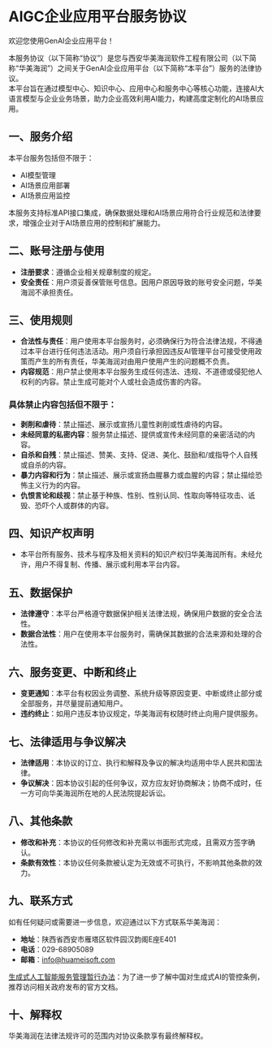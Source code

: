 # AIGC企业应用平台服务协议

欢迎您使用GenAI企业应用平台！

本服务协议（以下简称“协议”）是您与西安华美海润软件工程有限公司（以下简称“华美海润”）之间关于GenAI企业应用平台（以下简称“本平台”）服务的法律协议。  
本平台旨在通过模型中心、知识中心、应用中心和服务中心等核心功能，连接AI大语言模型与企业业务场景，助力企业高效利用AI能力，构建高度定制化的AI场景应用。

## 一、服务介绍

本平台服务包括但不限于：

- AI模型管理
- AI场景应用部署
- AI场景应用监控

本服务支持标准API接口集成，确保数据处理和AI场景应用符合行业规范和法律要求，增强企业对于AI场景应用的控制和扩展能力。

## 二、账号注册与使用

- **注册要求**：遵循企业相关规章制度的规定。
- **安全责任**：用户须妥善保管账号信息。因用户原因导致的账号安全问题，华美海润不承担责任。

## 三、使用规则

- **合法性与责任**：用户使用本平台服务时，必须确保行为符合法律法规，不得通过本平台进行任何违法活动。用户须自行承担因违反AI管理平台可接受使用政策而产生的所有责任，华美海润对由用户使用产生的问题概不负责。
- **内容规范**：用户禁止使用本平台服务生成任何违法、违规、不道德或侵犯他人权利的内容。禁止生成可能对个人或社会造成伤害的内容。

### 具体禁止内容包括但不限于：

- **剥削和虐待**：禁止描述、展示或宣扬儿童性剥削或性虐待的内容。
- **未经同意的私密内容**：服务禁止描述、提供或宣传未经同意的亲密活动的内容。
- **自杀和自残**：禁止描述、赞美、支持、促进、美化、鼓励和/或指导个人自残或自杀的内容。
- **暴力内容和行为**：禁止描述、展示或宣扬血腥暴力或血腥的内容；禁止描绘恐怖主义行为的内容。
- **仇恨言论和歧视**：禁止基于种族、性别、性别认同、性取向等特征攻击、诋毁、恐吓个人或群体的内容。

## 四、知识产权声明

- 本平台所有服务、技术与程序及相关资料的知识产权归华美海润所有。未经允许，用户不得复制、传播、展示或利用本平台内容。

## 五、数据保护

- **法律遵守**：本平台严格遵守数据保护相关法律法规，确保用户数据的安全合法性。
- **数据合法性**：用户在使用本平台服务时，需确保其数据的合法来源和处理的合法性。

## 六、服务变更、中断和终止

- **变更通知**：本平台有权因业务调整、系统升级等原因变更、中断或终止部分或全部服务，并尽量提前通知用户。
- **违约终止**：如用户违反本协议规定，华美海润有权随时终止向用户提供服务。

## 七、法律适用与争议解决

- **法律适用**：本协议的订立、执行和解释及争议的解决均适用中华人民共和国法律。
- **争议解决**：因本协议引起的任何争议，双方应友好协商解决；协商不成时，任一方可向华美海润所在地的人民法院提起诉讼。

## 八、其他条款

- **修改和补充**：本协议的任何修改和补充需以书面形式完成，且需双方签字确认。
- **条款有效性**：本协议任何条款被认定为无效或不可执行，不影响其他条款的效力。

## 九、联系方式

如有任何疑问或需要进一步信息，欢迎通过以下方式联系华美海润：

- **地址**：陕西省西安市雁塔区软件园汉韵阁E座E401
- **电话**：029-68905089
- **邮箱**：info@huameisoft.com

[生成式人工智能服务管理暂行办法](https://www.gov.cn/zhengce/zhengceku/202307/content_6891752.htm)：为了进一步了解中国对生成式AI的管控条例，推荐访问相关政府发布的官方文档。

## 十、解释权

华美海润在法律法规许可的范围内对协议条款享有最终解释权。
